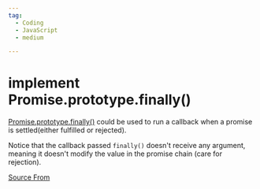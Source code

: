 ```yaml
---
tag:
  - Coding
  - JavaScript
  - medium

---
```

  
# implement Promise.prototype.finally()

[Promise.prototype.finally()](https://developer.mozilla.org/en-US/docs/Web/JavaScript/Reference/Global_Objects/Promise/finally) could be used to run a callback when a promise is settled(either fulfilled or rejected).

Notice that the callback passed `finally()` doesn't receive any argument, meaning it doesn't modify the value in the promise chain (care for rejection).


[Source From](https://bigfrontend.dev/problem/implement-Promise-prototype-finally)

  
